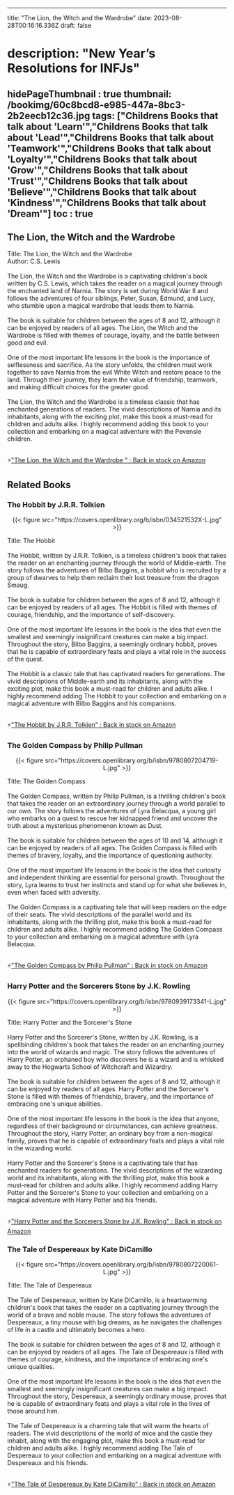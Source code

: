 
---
title: "The Lion, the Witch and the Wardrobe"
date: 2023-08-28T00:16:16.336Z
draft: false
# description: "New Year’s Resolutions for INFJs"
hidePageThumbnail : true
thumbnail: /bookimg/60c8bcd8-e985-447a-8bc3-2b2eecb12c36.jpg
tags: ["Childrens Books that talk about 'Learn'","Childrens Books that talk about 'Lead'","Childrens Books that talk about 'Teamwork'","Childrens Books that talk about 'Loyalty'","Childrens Books that talk about 'Grow'","Childrens Books that talk about 'Trust'","Childrens Books that talk about 'Believe'","Childrens Books that talk about 'Kindness'","Childrens Books that talk about 'Dream'"]
toc : true
---
## The Lion, the Witch and the Wardrobe 

Title: The Lion, the Witch and the Wardrobe</br>
Author: C.S. Lewis</br></br>
The Lion, the Witch and the Wardrobe is a captivating children's book written by C.S. Lewis, which takes the reader on a magical journey through the enchanted land of Narnia. The story is set during World War II and follows the adventures of four siblings, Peter, Susan, Edmund, and Lucy, who stumble upon a magical wardrobe that leads them to Narnia.</br></br>
The book is suitable for children between the ages of 8 and 12, although it can be enjoyed by readers of all ages. The Lion, the Witch and the Wardrobe is filled with themes of courage, loyalty, and the battle between good and evil.</br></br>
One of the most important life lessons in the book is the importance of selflessness and sacrifice. As the story unfolds, the children must work together to save Narnia from the evil White Witch and restore peace to the land. Through their journey, they learn the value of friendship, teamwork, and making difficult choices for the greater good.</br></br>
The Lion, the Witch and the Wardrobe is a timeless classic that has enchanted generations of readers. The vivid descriptions of Narnia and its inhabitants, along with the exciting plot, make this book a must-read for children and adults alike. I highly recommend adding this book to your collection and embarking on a magical adventure with the Pevensie children.</br></br>

<p>⚡<a id="aflink" href="https://www.amazon.com/gp/search?ie=UTF8&tag=klayu00-20&linkCode=ur2&linkId=6639bed89a8ad8dd2705e40644eb43d3&camp=1789&creative=9325&index=books&keywords=The Lion, the Witch and the Wardrobe " class="one" target="_blank" title='"The Lion, the Witch and the Wardrobe " : Back in stock on Amazon'>"The Lion, the Witch and the Wardrobe " : Back in stock on Amazon</a></p>

## Related Books
### The Hobbit by J.R.R. Tolkien
<center>
{{< figure src="https://covers.openlibrary.org/b/isbn/034521532X-L.jpg" >}}
</center>

Title: The Hobbit</br></br>
The Hobbit, written by J.R.R. Tolkien, is a timeless children's book that takes the reader on an enchanting journey through the world of Middle-earth. The story follows the adventures of Bilbo Baggins, a hobbit who is recruited by a group of dwarves to help them reclaim their lost treasure from the dragon Smaug.</br></br>
The book is suitable for children between the ages of 8 and 12, although it can be enjoyed by readers of all ages. The Hobbit is filled with themes of courage, friendship, and the importance of self-discovery.</br></br>
One of the most important life lessons in the book is the idea that even the smallest and seemingly insignificant creatures can make a big impact. Throughout the story, Bilbo Baggins, a seemingly ordinary hobbit, proves that he is capable of extraordinary feats and plays a vital role in the success of the quest.</br></br>
The Hobbit is a classic tale that has captivated readers for generations. The vivid descriptions of Middle-earth and its inhabitants, along with the exciting plot, make this book a must-read for children and adults alike. I highly recommend adding The Hobbit to your collection and embarking on a magical adventure with Bilbo Baggins and his companions.</br></br>

<p>⚡<a id="aflink" href="https://www.amazon.com/gp/search?ie=UTF8&tag=klayu00-20&linkCode=ur2&linkId=6639bed89a8ad8dd2705e40644eb43d3&camp=1789&creative=9325&index=books&keywords=The Hobbit by J.R.R. Tolkien" class="one" target="_blank" title='"The Hobbit by J.R.R. Tolkien" : Back in stock on Amazon'>"The Hobbit by J.R.R. Tolkien" : Back in stock on Amazon</a></p>

### The Golden Compass by Philip Pullman
<center>
{{< figure src="https://covers.openlibrary.org/b/isbn/9780807204719-L.jpg" >}}
</center>

Title: The Golden Compass</br></br>
The Golden Compass, written by Philip Pullman, is a thrilling children's book that takes the reader on an extraordinary journey through a world parallel to our own. The story follows the adventures of Lyra Belacqua, a young girl who embarks on a quest to rescue her kidnapped friend and uncover the truth about a mysterious phenomenon known as Dust.</br></br>
The book is suitable for children between the ages of 10 and 14, although it can be enjoyed by readers of all ages. The Golden Compass is filled with themes of bravery, loyalty, and the importance of questioning authority.</br></br>
One of the most important life lessons in the book is the idea that curiosity and independent thinking are essential for personal growth. Throughout the story, Lyra learns to trust her instincts and stand up for what she believes in, even when faced with adversity.</br></br>
The Golden Compass is a captivating tale that will keep readers on the edge of their seats. The vivid descriptions of the parallel world and its inhabitants, along with the thrilling plot, make this book a must-read for children and adults alike. I highly recommend adding The Golden Compass to your collection and embarking on a magical adventure with Lyra Belacqua.</br></br>

<p>⚡<a id="aflink" href="https://www.amazon.com/gp/search?ie=UTF8&tag=klayu00-20&linkCode=ur2&linkId=6639bed89a8ad8dd2705e40644eb43d3&camp=1789&creative=9325&index=books&keywords=The Golden Compass by Philip Pullman" class="one" target="_blank" title='"The Golden Compass by Philip Pullman" : Back in stock on Amazon'>"The Golden Compass by Philip Pullman" : Back in stock on Amazon</a></p>

### Harry Potter and the Sorcerers Stone by J.K. Rowling
<center>
{{< figure src="https://covers.openlibrary.org/b/isbn/9780939173341-L.jpg" >}}
</center>

Title: Harry Potter and the Sorcerer's Stone</br></br>
Harry Potter and the Sorcerer's Stone, written by J.K. Rowling, is a spellbinding children's book that takes the reader on an enchanting journey into the world of wizards and magic. The story follows the adventures of Harry Potter, an orphaned boy who discovers he is a wizard and is whisked away to the Hogwarts School of Witchcraft and Wizardry.</br></br>
The book is suitable for children between the ages of 8 and 12, although it can be enjoyed by readers of all ages. Harry Potter and the Sorcerer's Stone is filled with themes of friendship, bravery, and the importance of embracing one's unique abilities.</br></br>
One of the most important life lessons in the book is the idea that anyone, regardless of their background or circumstances, can achieve greatness. Throughout the story, Harry Potter, an ordinary boy from a non-magical family, proves that he is capable of extraordinary feats and plays a vital role in the wizarding world.</br></br>
Harry Potter and the Sorcerer's Stone is a captivating tale that has enchanted readers for generations. The vivid descriptions of the wizarding world and its inhabitants, along with the thrilling plot, make this book a must-read for children and adults alike. I highly recommend adding Harry Potter and the Sorcerer's Stone to your collection and embarking on a magical adventure with Harry Potter and his friends.</br></br>

<p>⚡<a id="aflink" href="https://www.amazon.com/gp/search?ie=UTF8&tag=klayu00-20&linkCode=ur2&linkId=6639bed89a8ad8dd2705e40644eb43d3&camp=1789&creative=9325&index=books&keywords=Harry Potter and the Sorcerers Stone by J.K. Rowling" class="one" target="_blank" title='"Harry Potter and the Sorcerers Stone by J.K. Rowling" : Back in stock on Amazon'>"Harry Potter and the Sorcerers Stone by J.K. Rowling" : Back in stock on Amazon</a></p>

### The Tale of Despereaux by Kate DiCamillo
<center>
{{< figure src="https://covers.openlibrary.org/b/isbn/9780807220061-L.jpg" >}}
</center>

Title: The Tale of Despereaux</br></br>
The Tale of Despereaux, written by Kate DiCamillo, is a heartwarming children's book that takes the reader on a captivating journey through the world of a brave and noble mouse. The story follows the adventures of Despereaux, a tiny mouse with big dreams, as he navigates the challenges of life in a castle and ultimately becomes a hero.</br></br>
The book is suitable for children between the ages of 8 and 12, although it can be enjoyed by readers of all ages. The Tale of Despereaux is filled with themes of courage, kindness, and the importance of embracing one's unique qualities.</br></br>
One of the most important life lessons in the book is the idea that even the smallest and seemingly insignificant creatures can make a big impact. Throughout the story, Despereaux, a seemingly ordinary mouse, proves that he is capable of extraordinary feats and plays a vital role in the lives of those around him.</br></br>
The Tale of Despereaux is a charming tale that will warm the hearts of readers. The vivid descriptions of the world of mice and the castle they inhabit, along with the engaging plot, make this book a must-read for children and adults alike. I highly recommend adding The Tale of Despereaux to your collection and embarking on a magical adventure with Despereaux and his friends.</br></br>

<p>⚡<a id="aflink" href="https://www.amazon.com/gp/search?ie=UTF8&tag=klayu00-20&linkCode=ur2&linkId=6639bed89a8ad8dd2705e40644eb43d3&camp=1789&creative=9325&index=books&keywords=The Tale of Despereaux by Kate DiCamillo" class="one" target="_blank" title='"The Tale of Despereaux by Kate DiCamillo" : Back in stock on Amazon'>"The Tale of Despereaux by Kate DiCamillo" : Back in stock on Amazon</a></p>
